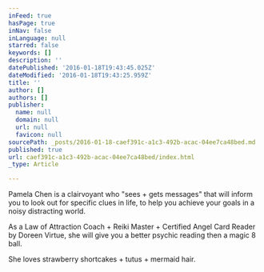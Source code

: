 ```yaml
---
inFeed: true
hasPage: true
inNav: false
inLanguage: null
starred: false
keywords: []
description: ''
datePublished: '2016-01-18T19:43:45.025Z'
dateModified: '2016-01-18T19:43:25.959Z'
title: ''
author: []
authors: []
publisher:
  name: null
  domain: null
  url: null
  favicon: null
sourcePath: _posts/2016-01-18-caef391c-a1c3-492b-acac-04ee7ca48bed.md
published: true
url: caef391c-a1c3-492b-acac-04ee7ca48bed/index.html
_type: Article

---
```

Pamela Chen is a clairvoyant who "sees + gets messages" that will inform you to look out for specific clues in life, to help you achieve your goals in a noisy distracting world. 

As a Law of Attraction Coach + Reiki Master + Certified Angel Card Reader by Doreen Virtue, she will give you a better psychic reading then a magic 8 ball.

She loves strawberry shortcakes + tutus + mermaid hair.